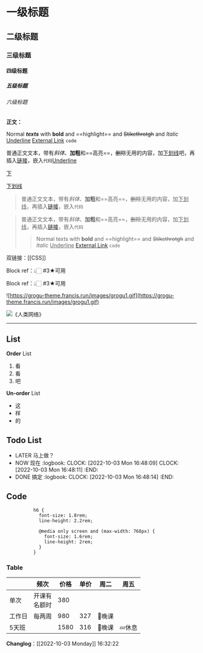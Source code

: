 # 一级标题

## 二级标题

### 三级标题

#### 四级标题

##### 五级标题

###### 六级标题

**正文：**

Normal *__texts__* with **bold** and ==highlight== and ~~Stikethrotgh~~ and *Italic* <u>Underline</u> [External Link](https://github.com/sansui233/logseq-bonofix-theme) `code`

普通正文文本，带有*斜体*、**加粗**和==高亮==，~~删除~~无用的内容，加<u>下划线</u>吧，再插入[链接](https://github.com/sansui233/logseq-bonofix-theme)，嵌入`代码`<u>Underline</u>

<u>下</u>

<u>下划线</u>

> 普通正文文本，带有*斜体*、**加粗**和==高亮==，~~删除~~无用的内容，加<u>下划线</u>，再插入[链接](https://github.com/sansui233/logseq-bonofix-theme)，嵌入`代码`  



> 普通正文文本，带有*斜体*、**加粗**和==高亮==，~~删除~~无用的内容，加<u>下划线</u>，再插入[链接](https://github.com/sansui233/logseq-bonofix-theme)，嵌入`代码`
> > Normal texts with **bold** and ==highlight== and ~~Stikethrotgh~~ and *Italic* <u>Underline</u> [External Link](https://github.com/sansui233/logseq-bonofix-theme) `code`  

双链接：[[CSS]]

Block ref：👆🏻 #3★可用

Block ref：👆🏻 #3★可用

![https://grogu-theme.francis.run/images/grogu1.gif](https://grogu-theme.francis.run/images/grogu1.gif)

![《人类网络》](http://lirenchong.jirankeji.com/img/202210010728655.jpeg)

---

## List

**Order** List

1. 看
2. 看
3. 吧

**Un-order** List

- 这
- 样
- 的

## Todo List

- LATER 马上做？
- NOW 现在
	:logbook:
		  CLOCK: [2022-10-03 Mon 16:48:09]
		  CLOCK: [2022-10-03 Mon 16:48:11]
	:END:
- DONE 搞定
	:logbook:
		  CLOCK: [2022-10-03 Mon 16:48:14]
	:END:

## Code

```
		  h6 {
		    font-size: 1.8rem;
		    line-height: 2.2rem;
		  
		    @media only screen and (max-width: 768px) {
		      font-size: 1.6rem;
		      line-height: 2rem;
		    }
		  }
```

### Table

| | 频次 | 价格 | 单价 | 周二 | 周五 |
|---|---|---|---|---|---|
| 单次 | 开课有<br />名额时 | 380 | | | |
| 工作日 | 每两周 | 980 | 327 | 🌙晚课 | |
| 5天班 | | 1580 | 316 | 🌙晚课 | 💤休息 |

**Changlog**：[[2022-10-03 Monday]] 16:32:22